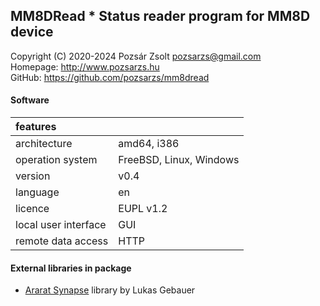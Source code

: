 ## MM8DRead * Status reader program for MM8D device
Copyright (C) 2020-2024 Pozsár Zsolt <pozsarzs@gmail.com>  
Homepage: <http://www.pozsarzs.hu>  
GitHub: <https://github.com/pozsarzs/mm8dread>

#### Software
|features              |                       |
|:---------------------|-----------------------|
|architecture          |amd64, i386            |
|operation system      |FreeBSD, Linux, Windows|
|version               |v0.4                   |
|language              |en                     |
|licence               |EUPL v1.2              |
|local user interface  |GUI                    |
|remote data access    |HTTP                   |

#### External libraries in package

 - [Ararat Synapse](http://www.ararat.cz/synapse) library by Lukas Gebauer
